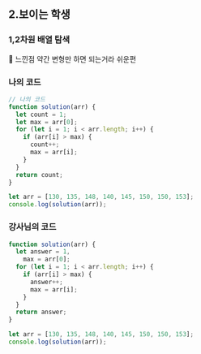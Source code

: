 ## 2.보이는 학생

### 1,2차원 배열 탐색

📌 느낀점
약간 변형만 하면 되는거라 쉬운편

### 나의 코드

```js
// 나의 코드
function solution(arr) {
  let count = 1;
  let max = arr[0];
  for (let i = 1; i < arr.length; i++) {
    if (arr[i] > max) {
      count++;
      max = arr[i];
    }
  }
  return count;
}

let arr = [130, 135, 148, 140, 145, 150, 150, 153];
console.log(solution(arr));
```

### 강사님의 코드

```js
function solution(arr) {
  let answer = 1,
    max = arr[0];
  for (let i = 1; i < arr.length; i++) {
    if (arr[i] > max) {
      answer++;
      max = arr[i];
    }
  }
  return answer;
}

let arr = [130, 135, 148, 140, 145, 150, 150, 153];
console.log(solution(arr));
```
